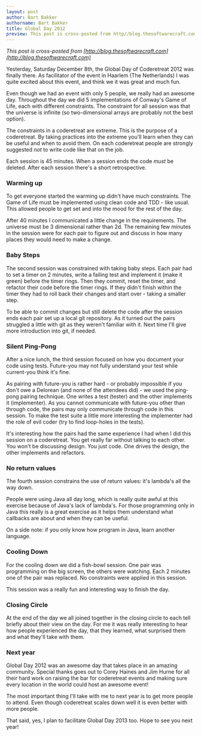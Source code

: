 ```yaml
---
layout: post
author: Bart Bakker
authorname: Bart Bakker
title: Global Day 2012
preview: This post is cross-posted from http//blog.thesoftwarecraft.com
---
```

_This post is cross-posted from [http://blog.thesoftwarecraft.com](http://blog.thesoftwarecraft.com)_

Yesterday, Saturday December 8th, the Global Day of Coderetreat 2012 was finally there. As facilitator of the event in Haarlem (The Netherlands) I was quite excited about this event, and think we it was great and much fun.

Even though we had an event with only 5 people, we really had an awesome day. Throughout the day we did 5 implementations of Conway's Game of Life, each with different constraints. The constraint for all session was that the universe is infinite (so two-dimensional arrays are probably not the best option).

The constraints in a coderetreat are extreme. This is the purpose of a coderetreat. By taking practices into the extreme you'll learn when they can be useful and when to avoid them. On each coderetreat people are strongly suggested _not_ to write code like that on the job.

Each session is 45 minutes. When a session ends the code _must_ be deleted. After each session there's a short retrospective.

### Warming up

To get everyone started the warming up didn't have much constraints. The Game of Life must be implemented using clean code and TDD - like usual. This allowed people to get set and into the mood for the rest of the day.

After 40 minutes I communicated a little change in the requirements. The universe must be 3 dimensional rather than 2d. The remaining few minutes in the session were for each pair to figure out and discuss in how many places they would need to make a change.

### Baby Steps

The second session was constrained with taking baby steps. Each pair had to set a timer on 2 minutes, write a failing test and implement it (make it green) before the timer rings. Then they commit, reset the timer, and refactor their code before the timer rings. If they didn't finish within the timer they had to roll back their changes and start over - taking a smaller step.

To be able to commit changes but still delete the code after the session ends each pair set up a local git repository. As it turned out the pairs struggled a little with git as they weren't familiar with it. Next time I'll give more introduction into git, if needed.

### Silent Ping-Pong

After a nice lunch, the third session focused on how you document your code using tests. Future-you may not fully understand your test while current-you think it's fine.

As pairing with future-you is rather hard - or probably impossible if you don't owe a Delorean (and none of the attendees did) - we used the ping-pong pairing technique. One writes a test (tester) and the other implements it (implementer). As you cannot communicate with future-you other than through code, the pairs may only communicate through code in this session. To make the test suite a little more interesting the implementer had the role of evil coder (try to find loop-holes in the tests).

It's interesting how the pairs had the same experience I had when I did this session on a coderetreat. You get really far without talking to each other. You won't be discussing design. You just code. One drives the design, the other implements and refactors.

### No return values

The fourth session constrains the use of return values: it's lambda's all the way down.

People were using Java all day long, which is really quite awful at this exercise because of Java's lack of lambda's. For those programming only in Java this really is a great exercise as it helps them understand what callbacks are about and when they can be useful.

On a side note: if you only know how program in Java, learn another language.

### Cooling Down

For the cooling down we did a fish-bowl session. One pair was programming on the big screen, the others were watching. Each 2 minutes one of the pair was replaced. No constraints were applied in this session.

This session was a really fun and interesting way to finish the day.

### Closing Circle

At the end of the day we all joined together in the closing circle to each tell briefly about their view on the day. For me it was really interesting to hear how people experienced the day, that they learned, what surprised them and what they'll take with them.

### Next year

Global Day 2012 was an awesome day that takes place in an amazing community. Special thanks goes out to Corey Haines and Jim Hurne for all their hard work on raising the bar for coderetreat events and making sure every location in the world could host an awesome event!

The most important thing I'll take with me to next year is to get more people to attend. Even though coderetreat scales down well it is even better with more people.

That said, yes, I plan to facilitate Global Day 2013 too. Hope to see you next year!